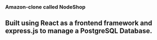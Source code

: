 ### Amazon-clone called NodeShop

## Built using React as a frontend framework and express.js to manage a PostgreSQL Database.